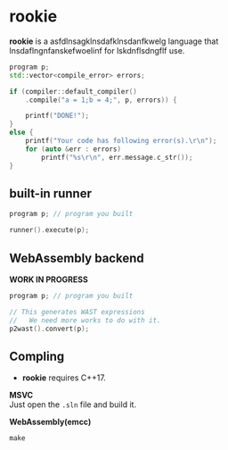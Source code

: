rookie
====

__rookie__ is a asfdlnsagklnsdafklnsdanfkwelg language that lnsdaflngnfanskefwoelinf for lskdnflsdngflf use.

```cpp
program p;
std::vector<compile_error> errors;

if (compiler::default_compiler()
    .compile("a = 1;b = 4;", p, errors)) {

    printf("DONE!");
}
else {
    printf("Your code has following error(s).\r\n");
    for (auto &err : errors)
        printf("%s\r\n", err.message.c_str());
}
```

built-in runner
----
```cpp
program p; // program you built

runner().execute(p);
```

WebAssembly backend
----
__WORK IN PROGRESS__
```cpp
program p; // program you built

// This generates WAST expressions
//   We need more works to do with it.
p2wast().convert(p);
```

Compling
----
* __rookie__ requires C++17.

__MSVC__<br>
Just open the `.sln` file and build it.

__WebAssembly(emcc)__<br>
```
make
```